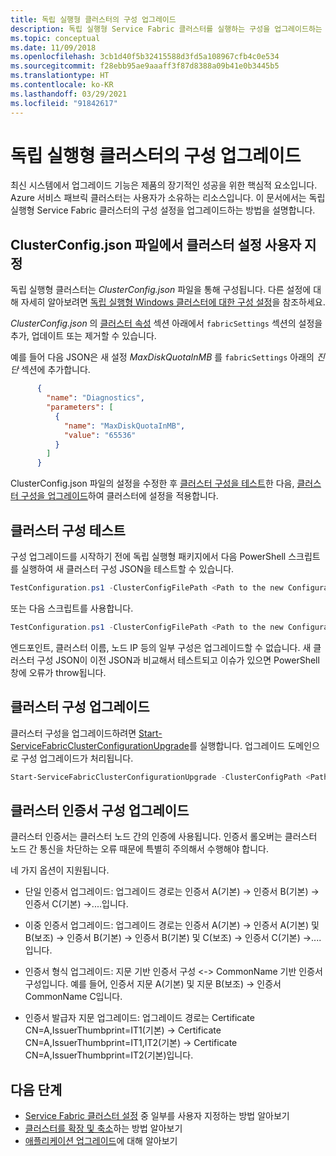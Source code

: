 ```yaml
---
title: 독립 실행형 클러스터의 구성 업그레이드
description: 독립 실행형 Service Fabric 클러스터를 실행하는 구성을 업그레이드하는 방법을 알아봅니다.
ms.topic: conceptual
ms.date: 11/09/2018
ms.openlocfilehash: 3cb1d40f5b32415588d3fd5a108967cfb4c0e534
ms.sourcegitcommit: f28ebb95ae9aaaff3f87d8388a09b41e0b3445b5
ms.translationtype: HT
ms.contentlocale: ko-KR
ms.lasthandoff: 03/29/2021
ms.locfileid: "91842617"
---
```

# <a name="upgrade-the-configuration-of-a-standalone-cluster"></a>독립 실행형 클러스터의 구성 업그레이드 

최신 시스템에서 업그레이드 기능은 제품의 장기적인 성공을 위한 핵심적 요소입니다. Azure 서비스 패브릭 클러스터는 사용자가 소유하는 리소스입니다. 이 문서에서는 독립 실행형 Service Fabric 클러스터의 구성 설정을 업그레이드하는 방법을 설명합니다.

## <a name="customize-cluster-settings-in-the-clusterconfigjson-file"></a>ClusterConfig.json 파일에서 클러스터 설정 사용자 지정
독립 실행형 클러스터는 *ClusterConfig.json* 파일을 통해 구성됩니다. 다른 설정에 대해 자세히 알아보려면 [독립 실행형 Windows 클러스터에 대한 구성 설정](service-fabric-cluster-manifest.md)을 참조하세요.

*ClusterConfig.json* 의 [클러스터 속성](./service-fabric-cluster-manifest.md#cluster-properties) 섹션 아래에서 `fabricSettings` 섹션의 설정을 추가, 업데이트 또는 제거할 수 있습니다. 

예를 들어 다음 JSON은 새 설정 *MaxDiskQuotaInMB* 를 `fabricSettings` 아래의 *진단* 섹션에 추가합니다.

```json
      {
        "name": "Diagnostics",
        "parameters": [
          {
            "name": "MaxDiskQuotaInMB",
            "value": "65536"
          }
        ]
      }
```

ClusterConfig.json 파일의 설정을 수정한 후 [클러스터 구성을 테스트](#test-the-cluster-configuration)한 다음, [클러스터 구성을 업그레이드](#upgrade-the-cluster-configuration)하여 클러스터에 설정을 적용합니다. 

## <a name="test-the-cluster-configuration"></a>클러스터 구성 테스트
구성 업그레이드를 시작하기 전에 독립 실행형 패키지에서 다음 PowerShell 스크립트를 실행하여 새 클러스터 구성 JSON을 테스트할 수 있습니다.

```powershell
TestConfiguration.ps1 -ClusterConfigFilePath <Path to the new Configuration File> -OldClusterConfigFilePath <Path to the old Configuration File>
```

또는 다음 스크립트를 사용합니다.

```powershell
TestConfiguration.ps1 -ClusterConfigFilePath <Path to the new Configuration File> -OldClusterConfigFilePath <Path to the old Configuration File> -FabricRuntimePackagePath <Path to the .cab file which you want to test the configuration against>
```

엔드포인트, 클러스터 이름, 노드 IP 등의 일부 구성은 업그레이드할 수 없습니다. 새 클러스터 구성 JSON이 이전 JSON과 비교해서 테스트되고 이슈가 있으면 PowerShell 창에 오류가 throw됩니다.

## <a name="upgrade-the-cluster-configuration"></a>클러스터 구성 업그레이드
클러스터 구성을 업그레이드하려면 [Start-ServiceFabricClusterConfigurationUpgrade](/powershell/module/servicefabric/start-servicefabricclusterconfigurationupgrade)를 실행합니다. 업그레이드 도메인으로 구성 업그레이드가 처리됩니다.

```powershell
Start-ServiceFabricClusterConfigurationUpgrade -ClusterConfigPath <Path to Configuration File>
```

## <a name="upgrade-cluster-certificate-configuration"></a>클러스터 인증서 구성 업그레이드
클러스터 인증서는 클러스터 노드 간의 인증에 사용됩니다. 인증서 롤오버는 클러스터 노드 간 통신을 차단하는 오류 때문에 특별히 주의해서 수행해야 합니다.

네 가지 옵션이 지원됩니다.  

* 단일 인증서 업그레이드: 업그레이드 경로는 인증서 A(기본) -> 인증서 B(기본) -> 인증서 C(기본) ->....입니다.

* 이중 인증서 업그레이드: 업그레이드 경로는 인증서 A(기본) -> 인증서 A(기본) 및 B(보조) -> 인증서 B(기본) -> 인증서 B(기본) 및 C(보조) -> 인증서 C(기본) ->....입니다.

* 인증서 형식 업그레이드: 지문 기반 인증서 구성 <-> CommonName 기반 인증서 구성입니다. 예를 들어, 인증서 지문 A(기본) 및 지문 B(보조) -> 인증서 CommonName C입니다.

* 인증서 발급자 지문 업그레이드: 업그레이드 경로는 Certificate CN=A,IssuerThumbprint=IT1(기본) -> Certificate CN=A,IssuerThumbprint=IT1,IT2(기본) -> Certificate CN=A,IssuerThumbprint=IT2(기본)입니다.


## <a name="next-steps"></a>다음 단계
* [Service Fabric 클러스터 설정](service-fabric-cluster-fabric-settings.md) 중 일부를 사용자 지정하는 방법 알아보기
* [클러스터를 확장 및 축소](service-fabric-cluster-scale-in-out.md)하는 방법 알아보기
* [애플리케이션 업그레이드](service-fabric-application-upgrade.md)에 대해 알아보기

<!--Image references-->
[getfabversions]: ./media/service-fabric-cluster-upgrade-windows-server/getfabversions.PNG

